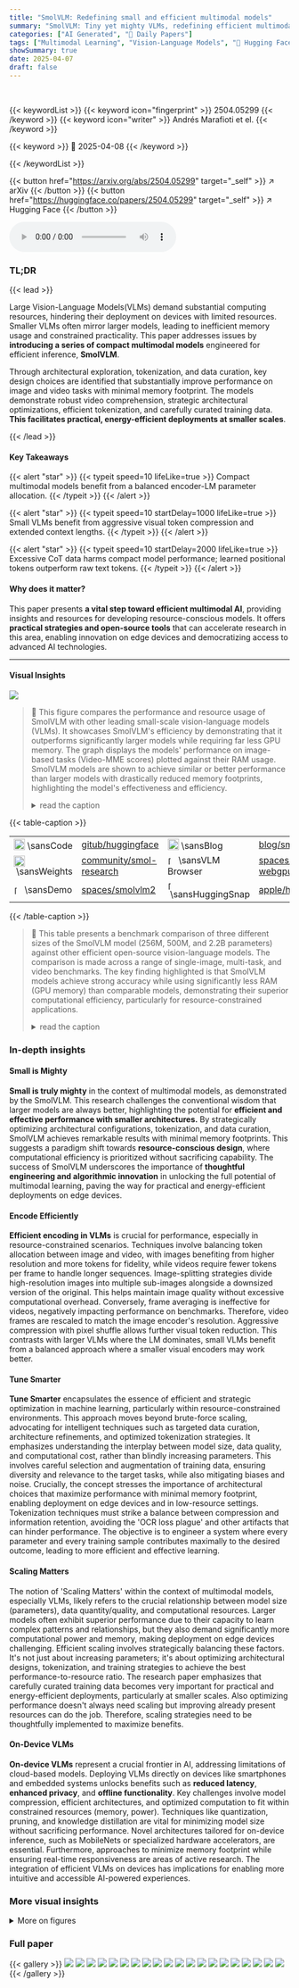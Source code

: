 ```yaml
---
title: "SmolVLM: Redefining small and efficient multimodal models"
summary: "SmolVLM: Tiny yet mighty VLMs, redefining efficient multimodal models for resource-constrained devices!"
categories: ["AI Generated", "🤗 Daily Papers"]
tags: ["Multimodal Learning", "Vision-Language Models", "🏢 Hugging Face",]
showSummary: true
date: 2025-04-07
draft: false
---
```


<br>

{{< keywordList >}}
{{< keyword icon="fingerprint" >}} 2504.05299 {{< /keyword >}}
{{< keyword icon="writer" >}} Andrés Marafioti et el. {{< /keyword >}}
 
{{< keyword >}} 🤗 2025-04-08 {{< /keyword >}}
 
{{< /keywordList >}}

{{< button href="https://arxiv.org/abs/2504.05299" target="_self" >}}
↗ arXiv
{{< /button >}}
{{< button href="https://huggingface.co/papers/2504.05299" target="_self" >}}
↗ Hugging Face
{{< /button >}}



<audio controls>
    <source src="https://ai-paper-reviewer.com/2504.05299/podcast.wav" type="audio/wav">
    Your browser does not support the audio element.
</audio>


### TL;DR


{{< lead >}}

Large Vision-Language Models(VLMs) demand substantial computing resources, hindering their deployment on devices with limited resources. Smaller VLMs often mirror larger models, leading to inefficient memory usage and constrained practicality. This paper addresses issues by **introducing a series of compact multimodal models** engineered for efficient inference, **SmolVLM**.



Through architectural exploration, tokenization, and data curation, key design choices are identified that substantially improve performance on image and video tasks with minimal memory footprint. The models demonstrate robust video comprehension, strategic architectural optimizations, efficient tokenization, and carefully curated training data. **This facilitates practical, energy-efficient deployments at smaller scales**.

{{< /lead >}}


#### Key Takeaways

{{< alert "star" >}}
{{< typeit speed=10 lifeLike=true >}} Compact multimodal models benefit from a balanced encoder-LM parameter allocation. {{< /typeit >}}
{{< /alert >}}

{{< alert "star" >}}
{{< typeit speed=10 startDelay=1000 lifeLike=true >}} Small VLMs benefit from aggressive visual token compression and extended context lengths. {{< /typeit >}}
{{< /alert >}}

{{< alert "star" >}}
{{< typeit speed=10 startDelay=2000 lifeLike=true >}} Excessive CoT data harms compact model performance; learned positional tokens outperform raw text tokens. {{< /typeit >}}
{{< /alert >}}

#### Why does it matter?
This paper presents **a vital step toward efficient multimodal AI**, providing insights and resources for developing resource-conscious models. It offers **practical strategies and open-source tools** that can accelerate research in this area, enabling innovation on edge devices and democratizing access to advanced AI technologies.

------
#### Visual Insights



![](https://arxiv.org/html/2504.05299/extracted/6335965/figures/combined_plots.png)

> 🔼 This figure compares the performance and resource usage of SmolVLM with other leading small-scale vision-language models (VLMs).  It showcases SmolVLM's efficiency by demonstrating that it outperforms significantly larger models while requiring far less GPU memory. The graph displays the models' performance on image-based tasks (Video-MME scores) plotted against their RAM usage.  SmolVLM models are shown to achieve similar or better performance than larger models with drastically reduced memory footprints, highlighting the model's effectiveness and efficiency.
> <details>
> <summary>read the caption</summary>
> Figure 1: Smol yet Mighty: comparison of SmolVLM with other state-of-the-art small VLM models. Image results are sourced from the OpenCompass OpenVLM leaderboard (Duan et al., 2024).
> </details>





{{< table-caption >}}
<table class="ltx_tabular ltx_align_middle" id="id6.6">
<tr class="ltx_tr" id="id2.2.2">
<td class="ltx_td ltx_align_left" id="id1.1.1.1">
<span class="ltx_text" id="id1.1.1.1.1" style="position:relative; bottom:-1.5pt;"><img alt="[Uncaptioned image]" class="ltx_graphics ltx_img_square" height="20" id="id1.1.1.1.1.g1" src="x18.png" width="20"/></span> <span class="ltx_ERROR undefined" id="id1.1.1.1.2">\sans</span><span class="ltx_text ltx_font_bold" id="id1.1.1.1.3">Code</span>
</td>
<td class="ltx_td ltx_align_left" id="id2.2.2.3">
<a class="ltx_ref ltx_href ltx_font_typewriter" href="https://github.com/huggingface/smollm" title="">gitub/huggingface</a></td>
<td class="ltx_td ltx_nopad_l ltx_align_left" id="id2.2.2.2">
<span class="ltx_text" id="id2.2.2.2.1" style="position:relative; bottom:-1.5pt;"><img alt="[Uncaptioned image]" class="ltx_graphics ltx_img_square" height="20" id="id2.2.2.2.1.g1" src="x19.png" width="20"/></span> <span class="ltx_ERROR undefined" id="id2.2.2.2.2">\sans</span><span class="ltx_text ltx_font_bold" id="id2.2.2.2.3">Blog</span>
</td>
<td class="ltx_td ltx_align_left" id="id2.2.2.4"><a class="ltx_ref ltx_href ltx_font_typewriter" href="https://huggingface.co/blog/smolvlm2" title="">blog/smolvlm2</a></td>
</tr>
<tr class="ltx_tr" id="id4.4.4">
<td class="ltx_td ltx_align_left" id="id3.3.3.1">
<span class="ltx_text" id="id3.3.3.1.1" style="position:relative; bottom:-1.5pt;"><img alt="[Uncaptioned image]" class="ltx_graphics ltx_img_square" height="20" id="id3.3.3.1.1.g1" src="x19.png" width="20"/></span> <span class="ltx_ERROR undefined" id="id3.3.3.1.2">\sans</span><span class="ltx_text ltx_font_bold" id="id3.3.3.1.3">Weights</span>
</td>
<td class="ltx_td ltx_align_left" id="id4.4.4.3">
<a class="ltx_ref ltx_href ltx_font_typewriter" href="https://huggingface.co/HuggingFaceTB" title="">community/smol-research</a></td>
<td class="ltx_td ltx_nopad_l ltx_align_left" id="id4.4.4.2">
<span class="ltx_text" id="id4.4.4.2.1" style="position:relative; bottom:-1.5pt;"><img alt="[Uncaptioned image]" class="ltx_graphics ltx_img_square" height="15" id="id4.4.4.2.1.g1" src="extracted/6335965/logos/chrome.png" width="15"/></span> <span class="ltx_ERROR undefined" id="id4.4.4.2.2">\sans</span><span class="ltx_text ltx_font_bold" id="id4.4.4.2.3">VLM Browser</span>
</td>
<td class="ltx_td ltx_align_left" id="id4.4.4.4"><a class="ltx_ref ltx_href ltx_font_typewriter" href="https://huggingface.co/spaces/HuggingFaceTB/SmolVLM-500M-Instruct-WebGPU" title="">spaces/smolvlm-webgpu</a></td>
</tr>
<tr class="ltx_tr" id="id6.6.6">
<td class="ltx_td ltx_align_left" id="id5.5.5.1">
<span class="ltx_text" id="id5.5.5.1.1" style="position:relative; bottom:-1.5pt;"><img alt="[Uncaptioned image]" class="ltx_graphics ltx_img_square" height="15" id="id5.5.5.1.1.g1" src="extracted/6335965/logos/spaces.png" width="15"/></span> <span class="ltx_ERROR undefined" id="id5.5.5.1.2">\sans</span><span class="ltx_text ltx_font_bold" id="id5.5.5.1.3">Demo</span>
</td>
<td class="ltx_td ltx_align_left" id="id6.6.6.3">
<a class="ltx_ref ltx_href ltx_font_typewriter" href="https://huggingface.co/spaces/HuggingFaceTB/SmolVLM2" title="">spaces/smolvlm2</a></td>
<td class="ltx_td ltx_nopad_l ltx_align_left" id="id6.6.6.2">
<span class="ltx_text" id="id6.6.6.2.1" style="position:relative; bottom:-1.5pt;"><img alt="[Uncaptioned image]" class="ltx_graphics ltx_img_square" height="15" id="id6.6.6.2.1.g1" src="extracted/6335965/logos/huggingapp.png" width="15"/></span> <span class="ltx_ERROR undefined" id="id6.6.6.2.2">\sans</span><span class="ltx_text ltx_font_bold" id="id6.6.6.2.3">HuggingSnap</span>
</td>
<td class="ltx_td ltx_align_left" id="id6.6.6.4"><a class="ltx_ref ltx_href ltx_font_typewriter" href="https://apps.apple.com/us/app/huggingsnap/id6742157364" title="">apple/huggingsnap</a></td>
</tr>
</table>{{< /table-caption >}}

> 🔼 This table presents a benchmark comparison of three different sizes of the SmolVLM model (256M, 500M, and 2.2B parameters) against other efficient open-source vision-language models.  The comparison is made across a range of single-image, multi-task, and video benchmarks.  The key finding highlighted is that SmolVLM models achieve strong accuracy while using significantly less RAM (GPU memory) than comparable models, demonstrating their superior computational efficiency, particularly for resource-constrained applications.
> <details>
> <summary>read the caption</summary>
> Table 1:  Benchmark comparison of SmolVLM variants across vision-language tasks. Performance of SmolVLM models at three scales (256M, 500M, and 2.2B parameters) compared to efficient open-source models on single-image, multi-task, and video benchmarks. SmolVLM models demonstrate strong accuracy while maintaining significantly lower RAM usage, highlighting their computational efficiency for resource-constrained multimodal scenarios.
> </details>





### In-depth insights


#### Small is Mighty
**Small is truly mighty** in the context of multimodal models, as demonstrated by the SmolVLM. This research challenges the conventional wisdom that larger models are always better, highlighting the potential for **efficient and effective performance with smaller architectures.** By strategically optimizing architectural configurations, tokenization, and data curation, SmolVLM achieves remarkable results with minimal memory footprints. This suggests a paradigm shift towards **resource-conscious design**, where computational efficiency is prioritized without sacrificing capability. The success of SmolVLM underscores the importance of **thoughtful engineering and algorithmic innovation** in unlocking the full potential of multimodal learning, paving the way for practical and energy-efficient deployments on edge devices.

#### Encode Efficiently
**Efficient encoding in VLMs** is crucial for performance, especially in resource-constrained scenarios. Techniques involve balancing token allocation between image and video, with images benefiting from higher resolution and more tokens for fidelity, while videos require fewer tokens per frame to handle longer sequences. Image-splitting strategies divide high-resolution images into multiple sub-images alongside a downsized version of the original. This helps maintain image quality without excessive computational overhead. Conversely, frame averaging is ineffective for videos, negatively impacting performance on benchmarks. Therefore, video frames are rescaled to match the image encoder's resolution. Aggressive compression with pixel shuffle allows further visual token reduction. This contrasts with larger VLMs where the LM dominates, small VLMs benefit from a balanced approach where a smaller visual encoders may work better.

#### Tune Smarter
**Tune Smarter** encapsulates the essence of efficient and strategic optimization in machine learning, particularly within resource-constrained environments. This approach moves beyond brute-force scaling, advocating for intelligent techniques such as targeted data curation, architecture refinements, and optimized tokenization strategies. It emphasizes understanding the interplay between model size, data quality, and computational cost, rather than blindly increasing parameters. This involves careful selection and augmentation of training data, ensuring diversity and relevance to the target tasks, while also mitigating biases and noise. Crucially, the concept stresses the importance of architectural choices that maximize performance with minimal memory footprint, enabling deployment on edge devices and in low-resource settings. Tokenization techniques must strike a balance between compression and information retention, avoiding the 'OCR loss plague' and other artifacts that can hinder performance. The objective is to engineer a system where every parameter and every training sample contributes maximally to the desired outcome, leading to more efficient and effective learning.

#### Scaling Matters
The notion of 'Scaling Matters' within the context of multimodal models, especially VLMs, likely refers to the crucial relationship between model size (parameters), data quantity/quality, and computational resources. Larger models often exhibit superior performance due to their capacity to learn complex patterns and relationships, but they also demand significantly more computational power and memory, making deployment on edge devices challenging. Efficient scaling involves strategically balancing these factors. It's not just about increasing parameters; it's about optimizing architectural designs, tokenization, and training strategies to achieve the best performance-to-resource ratio. The research paper emphasizes that carefully curated training data becomes very important for practical and energy-efficient deployments, particularly at smaller scales. Also optimizing performance doesn't always need scaling but improving already present resources can do the job. Therefore, scaling strategies need to be thoughtfully implemented to maximize benefits.

#### On-Device VLMs
**On-device VLMs** represent a crucial frontier in AI, addressing limitations of cloud-based models. Deploying VLMs directly on devices like smartphones and embedded systems unlocks benefits such as **reduced latency**, **enhanced privacy**, and **offline functionality**.  Key challenges involve model compression, efficient architectures, and optimized computation to fit within constrained resources (memory, power). Techniques like quantization, pruning, and knowledge distillation are vital for minimizing model size without sacrificing performance.  Novel architectures tailored for on-device inference, such as MobileNets or specialized hardware accelerators, are essential. Furthermore, approaches to minimize memory footprint while ensuring real-time responsiveness are areas of active research. The integration of efficient VLMs on devices has implications for enabling more intuitive and accessible AI-powered experiences.


### More visual insights

<details>
<summary>More on figures
</summary>


![](https://arxiv.org/html/2504.05299/x20.png)

> 🔼 The figure illustrates the architecture of SmolVLM, a compact vision-language model.  It begins by splitting input images into smaller subimages and sampling frames from video inputs.  These image/video segments are encoded into visual features using a vision encoder.  A pixel-shuffle operation rearranges these features to improve efficiency. An MLP projection then transforms the features into visual tokens, which are suitable for input into a language model (LLM). These visual tokens are concatenated or interleaved with textual embeddings (represented in orange and red in the figure), forming a combined sequence that is then fed into the LLM for final processing and text output. This design emphasizes compact size and efficiency.
> <details>
> <summary>read the caption</summary>
> Figure 2: SmolVLM Architecture. Images are split into subimages, frames are sampled from videos, and then encoded into visual features. These features are first rearranged via a pixel-shuffle operation, then mapped into the LLM input space as visual tokens using an MLP projection. Visual tokens are then concatenated/interleaved with text embeddings (orange/red). This combined sequence is passed to the LLM for text output.
> </details>



![](https://arxiv.org/html/2504.05299/x21.png)

> 🔼 Figure 3 presents a performance analysis of various SmolVLM configurations, broken down into four sub-figures.  The leftmost subfigure shows how vision and language model sizes affect performance. It reveals that smaller language models don't benefit as much from larger vision encoders, while larger language models see significant improvement with larger encoders.  The middle-left subfigure demonstrates a significant performance increase when the context length (number of tokens) is increased. The middle-right subfigure shows that the optimal pixel shuffle factor (a parameter that trades spatial resolution for increased channel depth, reducing visual tokens) depends on the model size. The rightmost subfigure reveals a performance drop in video tasks when frame averaging is increased, demonstrating that the optimal strategy for video processing is not simply averaging frames.
> <details>
> <summary>read the caption</summary>
> Figure 3: Performance analysis of SmolVLM configurations. (Left) Impact of vision encoder and language model sizes. Smaller language models (135135135135M) benefit less from larger vision encoders (SigLIP-SO-400400400400M, 428428428428M) compared to SigLIP-B/16161616 (93939393M), while larger language models gain more from powerful encoders. (Middle-left) Performance significantly improves with increased context lengths (2222k to 16161616k tokens). (Middle-right) Optimal pixel shuffle factor (PS=2 vs. PS=4) varies by model size. (Right) Frame averaging reduces video performance, with a rapid decline as more frames are averaged. Metrics average CIDEr (captioning) and accuracy (visual question answering).
> </details>



![](https://arxiv.org/html/2504.05299/extracted/6335965/figures/pixel_shuffle.png)

> 🔼 Figure 4 illustrates the concept of pixel shuffling, a technique used to reduce the number of visual tokens in compact vision-language models.  By rearranging the spatial dimensions of encoded images, pixel shuffling trades spatial resolution for increased channel depth. This means that the image is divided into smaller blocks, and these blocks are stacked to create a deeper image representation. This transformation reduces the total number of tokens required to represent the image while preserving important visual information, which ultimately improves efficiency and reduces computational costs.
> <details>
> <summary>read the caption</summary>
> Figure 4: Pixel shuffle. Rearranges encoded images, trading spatial resolution for increased channel depth. This reduces visual token count while preserving information density.
> </details>



![](https://arxiv.org/html/2504.05299/extracted/6335965/figures/all_three_plots_horizontal.png)

> 🔼 Figure 5 is a composite figure showing the results of comparing two different tokenization strategies (string-based vs. learned tokens) for training vision-language models. The left panel displays training loss curves, highlighting a phenomenon called the 'OCR loss plague' where string-based tokens hinder the training process of smaller models. The center panel presents aggregated evaluation metrics across various tasks, demonstrating the superior performance of models trained with learned tokens (represented in orange). The right panel is a scatter plot illustrating the relationship between OpenCompass-Image and OpenCompass-Video scores, revealing that models using learned tokens achieve significantly better results, particularly in tasks involving a high proportion of image data. Overall, this figure highlights the importance of using learned tokens for effective training, especially when working with compact vision-language models.
> <details>
> <summary>read the caption</summary>
> Figure 5: Tokenization Strategy Comparisons. (Left) Training loss curves illustrating the “OCR loss plague” when using string-based tokens in smaller models. (Center) Aggregated evaluation metrics showing consistently higher scores with learned tokens (orange). (Right) Scatter plot of OpenCompass-Image vs. OpenCompass-Video: learned tokens dominate the higher-scoring region, especially in image-intensive tasks.
> </details>



![](https://arxiv.org/html/2504.05299/x22.png)

> 🔼 Figure 6 demonstrates the incremental performance improvements achieved by applying various training strategies sequentially to the SmolVLM base model.  The left panel shows results for image benchmarks, illustrating consistent performance gains with each successive strategy (system prompts, media intro/outro tokens, masked user prompts). The right panel presents corresponding results for video benchmarks, exhibiting a similar trend but with more significant gains, particularly after the addition of media intro/outro tokens.
> <details>
> <summary>read the caption</summary>
> Figure 6:  Cumulative Effect of Training Strategies on SmolVLM Performance. The visualization shows the progression of performance improvements as different tokenization and prompt engineering strategies are applied sequentially to the SmolVLM base model. (Left) Image benchmark results show consistent improvements with each added strategy. (Right) Video benchmark results reveal similar patterns with more pronounced gains.
> </details>



![](https://arxiv.org/html/2504.05299/x23.png)

> 🔼 This figure examines the effects of various training strategies on the performance of SmolVLM, a family of compact multimodal models. The left panel demonstrates that reusing text data from a large language model's supervised fine-tuning (LLM-SFT) negatively impacts smaller SmolVLM models' performance on both image and video tasks. The middle panel shows that incorporating a small amount (0.02-0.05%) of Chain-of-Thought (CoT) data improves performance, but using more CoT data reduces performance.  The right panel reveals that increasing the average length of video sequences used during training beyond 3.5 minutes yields diminishing returns on performance for both image and video tasks.
> <details>
> <summary>read the caption</summary>
> Figure 7: Impact of Training Strategies on Smol-Scale Multimodal Models. (Left) Reusing text data from LLM-SFT (SmolTalk) reduces both image and video scores in smaller models. (Middle) A minimal fraction (0.020.020.020.02%–0.050.050.050.05%) of Chain-of-Thought (CoT) data yields optimal results, while heavier CoT usage degrades performance. (Right) Increasing average video duration beyond 3.53.53.53.5 min leads to diminished returns for both image and video tasks.
> </details>



![](https://arxiv.org/html/2504.05299/x26.png)

> 🔼 Figure 8 presents a detailed breakdown of the training datasets used in the SmolVLM model.  The left panel shows the composition of the vision training data, categorized by sub-categories such as image captioning, document understanding, visual question answering, and reasoning tasks. The percentages indicate the proportion of each subcategory within the overall vision dataset.  The right panel provides a similar breakdown for the video training data, with sub-categories including video description, visual question answering, temporal understanding, and narrative comprehension. The percentages show the proportion of each subcategory in the video training data. This figure clarifies the diverse and multi-faceted nature of data used in training the SmolVLM model, which contributes to its robust performance across various tasks.
> <details>
> <summary>read the caption</summary>
> Figure 8: Data Details. Training dataset details for Vision (Left) and video (Right), broken down by modality and sub-categories.
> </details>



</details>






### Full paper

{{< gallery >}}
<img src="https://ai-paper-reviewer.com/2504.05299/1.png" class="grid-w50 md:grid-w33 xl:grid-w25" />
<img src="https://ai-paper-reviewer.com/2504.05299/2.png" class="grid-w50 md:grid-w33 xl:grid-w25" />
<img src="https://ai-paper-reviewer.com/2504.05299/3.png" class="grid-w50 md:grid-w33 xl:grid-w25" />
<img src="https://ai-paper-reviewer.com/2504.05299/4.png" class="grid-w50 md:grid-w33 xl:grid-w25" />
<img src="https://ai-paper-reviewer.com/2504.05299/5.png" class="grid-w50 md:grid-w33 xl:grid-w25" />
<img src="https://ai-paper-reviewer.com/2504.05299/6.png" class="grid-w50 md:grid-w33 xl:grid-w25" />
<img src="https://ai-paper-reviewer.com/2504.05299/7.png" class="grid-w50 md:grid-w33 xl:grid-w25" />
<img src="https://ai-paper-reviewer.com/2504.05299/8.png" class="grid-w50 md:grid-w33 xl:grid-w25" />
<img src="https://ai-paper-reviewer.com/2504.05299/9.png" class="grid-w50 md:grid-w33 xl:grid-w25" />
<img src="https://ai-paper-reviewer.com/2504.05299/10.png" class="grid-w50 md:grid-w33 xl:grid-w25" />
<img src="https://ai-paper-reviewer.com/2504.05299/11.png" class="grid-w50 md:grid-w33 xl:grid-w25" />
<img src="https://ai-paper-reviewer.com/2504.05299/12.png" class="grid-w50 md:grid-w33 xl:grid-w25" />
<img src="https://ai-paper-reviewer.com/2504.05299/13.png" class="grid-w50 md:grid-w33 xl:grid-w25" />
<img src="https://ai-paper-reviewer.com/2504.05299/14.png" class="grid-w50 md:grid-w33 xl:grid-w25" />
<img src="https://ai-paper-reviewer.com/2504.05299/15.png" class="grid-w50 md:grid-w33 xl:grid-w25" />
<img src="https://ai-paper-reviewer.com/2504.05299/16.png" class="grid-w50 md:grid-w33 xl:grid-w25" />
<img src="https://ai-paper-reviewer.com/2504.05299/17.png" class="grid-w50 md:grid-w33 xl:grid-w25" />
<img src="https://ai-paper-reviewer.com/2504.05299/18.png" class="grid-w50 md:grid-w33 xl:grid-w25" />
<img src="https://ai-paper-reviewer.com/2504.05299/19.png" class="grid-w50 md:grid-w33 xl:grid-w25" />
<img src="https://ai-paper-reviewer.com/2504.05299/20.png" class="grid-w50 md:grid-w33 xl:grid-w25" />
{{< /gallery >}}